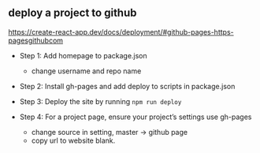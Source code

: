 ## deploy a project to github

https://create-react-app.dev/docs/deployment/#github-pages-https-pagesgithubcom   

- Step 1: Add homepage to package.json
  - change username and repo name
  
- Step 2: Install gh-pages and add deploy to scripts in package.json

- Step 3: Deploy the site by running ```npm run deploy```

- Step 4: For a project page, ensure your project’s settings use gh-pages
  - change source in setting, master -> github page
  - copy url to website blank.
  
